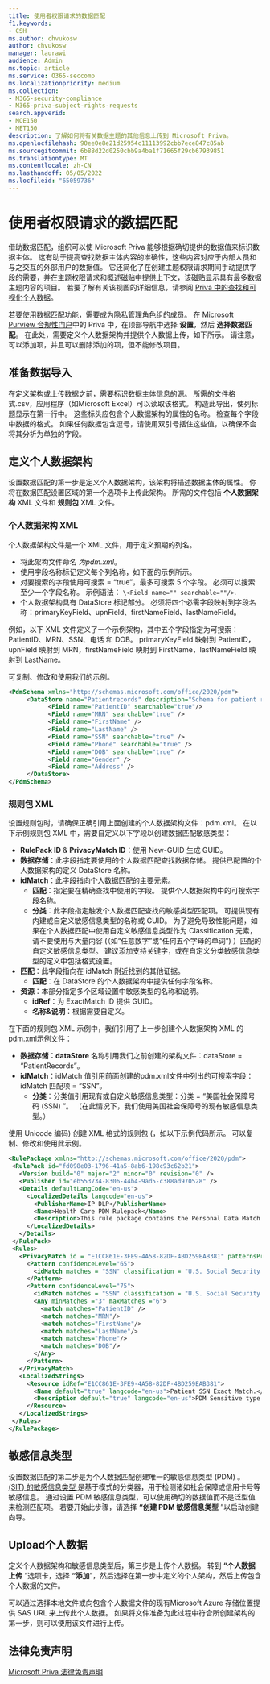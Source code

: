 ```yaml
---
title: 使用者权限请求的数据匹配
f1.keywords:
- CSH
ms.author: chvukosw
author: chvukosw
manager: laurawi
audience: Admin
ms.topic: article
ms.service: O365-seccomp
ms.localizationpriority: medium
ms.collection:
- M365-security-compliance
- M365-priva-subject-rights-requests
search.appverid:
- MOE150
- MET150
description: 了解如何将有关数据主题的其他信息上传到 Microsoft Priva。
ms.openlocfilehash: 90ee0e8e21d25954c11113992cbb7ece847c85ab
ms.sourcegitcommit: 6b88d22d0250cbb9a4ba1f71665f29cb67939851
ms.translationtype: MT
ms.contentlocale: zh-CN
ms.lasthandoff: 05/05/2022
ms.locfileid: "65059736"
---
```

# <a name="data-matching-for-subject-rights-requests"></a>使用者权限请求的数据匹配

借助数据匹配，组织可以使 Microsoft Priva 能够根据确切提供的数据值来标识数据主体。 这有助于提高查找数据主体内容的准确性，这些内容对应于内部人员和与之交互的外部用户的数据值。 它还简化了在创建主题权限请求期间手动提供字段的需要，并在主题权限请求和概述磁贴中提供上下文，该磁贴显示具有最多数据主题内容的项目。 若要了解有关该视图的详细信息，请参阅 [Priva 中的查找和可视化个人数据](priva-data-profile.md#items-with-the-most-data-subject-content)。

若要使用数据匹配功能，需要成为隐私管理角色组的成员。 在 [Microsoft Purview 合规性门户](https://compliance.microsoft.com/)中的 Priva 中，在顶部导航中选择 **设置**，然后 **选择数据匹配**。 在此处，需要定义个人数据架构并提供个人数据上传，如下所示。 请注意，可以添加项，并且可以删除添加的项，但不能修改项目。

## <a name="prepare-for-data-import"></a>准备数据导入

在定义架构或上传数据之前，需要标识数据主体信息的源。 所需的文件格式.csv，应用程序（如Microsoft Excel）可以读取该格式。 构造此导出，使列标题显示在第一行中。 这些标头应包含个人数据架构的属性的名称。 检查每个字段中数据的格式。 如果任何数据包含逗号，请使用双引号括住这些值，以确保不会将其分析为单独的字段。

## <a name="define-the-personal-data-schema"></a>定义个人数据架构

设置数据匹配的第一步是定义个人数据架构，该架构将描述数据主体的属性。 你将在数据匹配设置区域的第一个选项卡上传此架构。 所需的文件包括 **个人数据架构** XML 文件和 **规则包** XML 文件。

### <a name="personal-data-schema-xml"></a>个人数据架构 XML

个人数据架构文件是一个 XML 文件，用于定义预期的列名。

- 将此架构文件命名 *为pdm.xml*。
- 使用字段名称标记定义每个列名称，如下面的示例所示。
- 对要搜索的字段使用可搜索 = “true”，最多可搜索 5 个字段。 必须可以搜索至少一个字段名称。 示例语法： `\<Field name="" searchable=""/>`.
- 个人数据架构具有 DataStore 标记部分。 必须将四个必需字段映射到字段名称：primaryKeyField、upnField、firstNameField、lastNameField。

例如，以下 XML 文件定义了一个示例架构，其中五个字段指定为可搜索：PatientID、MRN、SSN、电话 和 DOB。 primaryKeyField 映射到 PatientID，upnField 映射到 MRN，firstNameField 映射到 FirstName，lastNameField 映射到 LastName。

可复制、修改和使用我们的示例。

 ```xml
<PdmSchema xmlns="http://schemas.microsoft.com/office/2020/pdm">
      <DataStore name="Patientrecords" description="Schema for patient records" version="1" primaryKeyField="PatientID" upnField="MRN" firstNameField="FirstName" lastNameField="LastName">
            <Field name="PatientID" searchable="true"/>
            <Field name="MRN" searchable="true" />
            <Field name="FirstName" />
            <Field name="LastName" />
            <Field name="SSN" searchable="true" />
            <Field name="Phone" searchable="true" />
            <Field name="DOB" searchable="true" />
            <Field name="Gender" />
            <Field name="Address" />
      </DataStore>
</PdmSchema>
 ```

### <a name="rule-package-xml"></a>规则包 XML

设置规则包时，请确保正确引用上面创建的个人数据架构文件：pdm.xml。 在以下示例规则包 XML 中，需要自定义以下字段以创建数据匹配敏感类型：

- **RulePack ID** & **PrivacyMatch ID**：使用 New-GUID 生成 GUID。
- **数据存储**：此字段指定要使用的个人数据匹配查找数据存储。 提供已配置的个人数据架构的定义 DataStore 名称。
- **idMatch**：此字段指向个人数据匹配的主要元素。
  - **匹配**：指定要在精确查找中使用的字段。 提供个人数据架构中的可搜索字段名称。
  - **分类**：此字段指定触发个人数据匹配查找的敏感类型匹配项。 可提供现有内建或自定义敏感信息类型的名称或 GUID。 为了避免导致性能问题，如果在个人数据匹配中使用自定义敏感信息类型作为 Classification 元素，请不要使用与大量内容 (（如“任意数字”或“任何五个字母的单词”) ）匹配的自定义敏感信息类型。 建议添加支持关键字，或在自定义分类敏感信息类型的定义中包括格式设置。
- **匹配**：此字段指向在 idMatch 附近找到的其他证据。
  - **匹配**：在 DataStore 的个人数据架构中提供任何字段名称。
- **资源**：本部分指定多个区域设置中敏感类型的名称和说明。
  - **idRef**：为 ExactMatch ID 提供 GUID。
  - **名称&说明**：根据需要自定义。

在下面的规则包 XML 示例中，我们引用了上一步创建个人数据架构 XML 的pdm.xml示例文件：

- **数据存储：dataStore** 名称引用我们之前创建的架构文件：dataStore = “PatientRecords”。
- **idMatch**：idMatch 值引用前面创建的pdm.xml文件中列出的可搜索字段：idMatch 匹配项 = “SSN”。
  - **分类**：分类值引用现有或自定义敏感信息类型：分类 = “美国社会保障号码 (SSN) ”。 （在此情况下，我们使用美国社会保障号的现有敏感信息类型。）

使用 Unicode 编码) 创建 XML 格式的规则包 (，如以下示例代码所示。 可以复制、修改和使用此示例。

 ```xml
<RulePackage xmlns="http://schemas.microsoft.com/office/2020/pdm">
  <RulePack id="fd098e03-1796-41a5-8ab6-198c93c62b21">
    <Version build="0" major="2" minor="0" revision="0" />
    <Publisher id="eb553734-8306-44b4-9ad5-c388ad970528" />
    <Details defaultLangCode="en-us">
      <LocalizedDetails langcode="en-us">
        <PublisherName>IP DLP</PublisherName>
        <Name>Health Care PDM Rulepack</Name>
        <Description>This rule package contains the Personal Data Match sensitive type for health care sensitive types.</Description>
      </LocalizedDetails>
    </Details>
  </RulePack>
  <Rules>
    <PrivacyMatch id = "E1CC861E-3FE9-4A58-82DF-4BD259EAB381" patternsProximity = "300" dataStore ="PatientRecords" recommendedConfidence = "65" >
      <Pattern confidenceLevel="65">
        <idMatch matches = "SSN" classification = "U.S. Social Security Number (SSN)" />
      </Pattern>
      <Pattern confidenceLevel="75">
        <idMatch matches = "SSN" classification = "U.S. Social Security Number (SSN)" />
        <Any minMatches ="3" maxMatches ="6">
          <match matches="PatientID" />
          <match matches="MRN"/>
          <match matches="FirstName"/>
          <match matches="LastName"/>
          <match matches="Phone"/>
          <match matches="DOB"/>
        </Any>
      </Pattern>
    </PrivacyMatch>
    <LocalizedStrings>
      <Resource idRef="E1CC861E-3FE9-4A58-82DF-4BD259EAB381">
        <Name default="true" langcode="en-us">Patient SSN Exact Match.</Name>
        <Description default="true" langcode="en-us">PDM Sensitive type for detecting Patient SSN.</Description>
      </Resource>
    </LocalizedStrings>
  </Rules>
</RulePackage>
 ```

## <a name="sensitive-info-types"></a>敏感信息类型

设置数据匹配的第二步是为个人数据匹配创建唯一的敏感信息类型 (PDM) 。 [ (SIT) 的敏感信息类型 ](/microsoft-365/compliance/sensitive-information-type-learn-about)是基于模式的分类器，用于检测诸如社会保障或信用卡号等敏感信息。 通过设置 PDM 敏感信息类型，可以使用确切的数据值而不是泛型值来检测匹配项。 若要开始此步骤，请选择 **“创建 PDM 敏感信息类型** ”以启动创建向导。

## <a name="upload-personal-data"></a>Upload个人数据

定义个人数据架构和敏感信息类型后，第三步是上传个人数据。 转到 **“个人数据上传** ”选项卡，选择 **“添加**”，然后选择在第一步中定义的个人架构，然后上传包含个人数据的文件。

可以通过选择本地文件或向包含个人数据文件的现有Microsoft Azure 存储位置提供 SAS URL 来上传此个人数据。
如果将文件准备为此过程中符合所创建架构的第一步，则可以使用该文件进行上传。

## <a name="legal-disclaimer"></a>法律免责声明

[Microsoft Priva 法律免责声明](priva-disclaimer.md)
